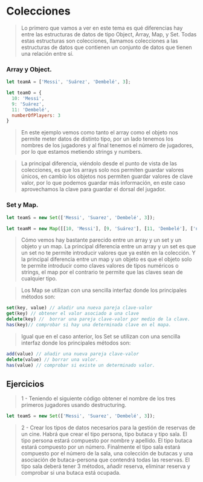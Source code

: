 # Colecciones

>Lo primero que vamos a ver en este tema es qué diferencias hay entre las estructuras de datos de tipo Object, Array, Map, y Set. Todas estas estructuras son colecciones, llamamos colecciones a las estructuras de datos que contienen un conjunto de datos que tienen una relación entre sí.

### Array y Object.

```javascript
let teamA = ['Messi', 'Suárez', 'Dembelé', 3];

let teamO = {
  10: 'Messi',
  9: 'Suárez',
  11: 'Dembelé',
  numberOfPlayers: 3
}
```

>En este ejemplo vemos como tanto el array como el objeto nos permite meter datos de distinto tipo, por un lado tenemos los nombres de los jugadores y al final tenemos el número de jugadores, por lo que estamos metiendo strings y numbers. 

>La principal diferencia, viéndolo desde el punto de vista de las colecciones, es que los arrays solo nos permiten guardar valores únicos, en cambio los objetos nos permiten guardar valores de clave valor, por lo que podemos guardar más información, en este caso aprovechamos la clave para guardar el dorsal del jugador.

### Set y Map.

```javascript
let teamS = new Set(['Messi', 'Suarez', 'Dembelé', 3]);

let teamM = new Map([[10, 'Messi'], [9, 'Suárez'], [11, 'Dembelé'], ['numberOfPlayers', 3]]);
```

>Cómo vemos hay bastante parecido entre un array y un set y un objeto y un map. La principal diferencia entre un array y un set es que un set no te permite introducir valores que ya estén en la colección. Y la principal diferencia entre un map y un objeto es que el objeto solo te permite introducir como claves valores de tipos numéricos o strings, el map por el contrario te permite que las claves sean de cualquier tipo. 

>Los Map se utilizan con una sencilla interfaz donde los principales métodos son:

```javascript
set(key, value) // añadir una nueva pareja clave-valor
get(key) // obtener el valor asociado a una clave
delete(key) //  borrar una pareja clave-valor por medio de la clave.
has(key)// comprobar si hay una determinada clave en el mapa.
```

>Igual que en el caso anterior, los Set se utilizan con una sencilla interfaz donde los principales métodos son:

```javascript
add(value) // añadir una nueva pareja clave-valor
delete(value) // borrar una valor.
has(value) // comprobar si existe un determinado valor.
```

## Ejercicios

> 1 - Teniendo el siguiente código obtener el nombre de los tres primeros jugadores usando destructuring. 

```javascript
let teamS = new Set(['Messi', 'Suarez', 'Dembelé', 3]);
```

> 2 - Crear los tipos de datos necesarios para la gestión de reservas de un cine. Habrá que crear el tipo persona, tipo butaca y tipo sala. El tipo persona estará compuesto por nombre y apellido. El tipo butaca estará compuesto por un número. Finalmente el tipo sala estará compuesto por el número de la sala, una colección de butacas y una asociación de butaca-persona que contendrá todas las reservas. El tipo sala deberá tener 3 métodos, añadir reserva, eliminar reserva y comprobar si una butaca está ocupada.
